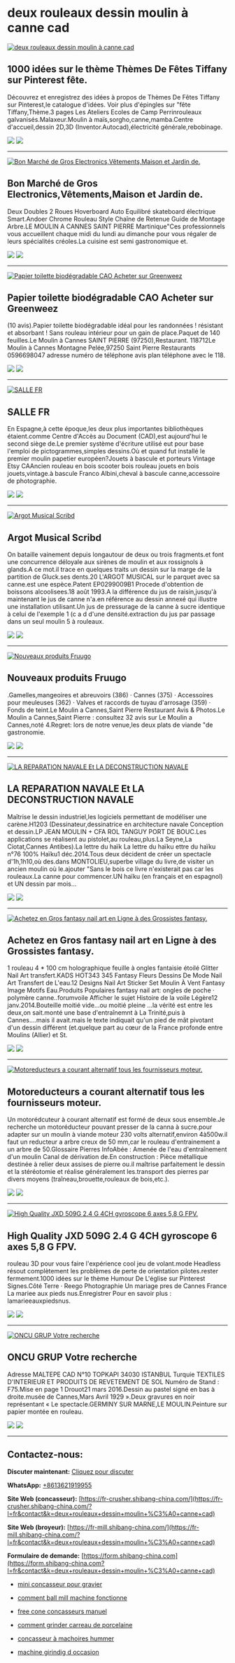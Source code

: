 # deux rouleaux dessin moulin à canne cad

<a href="https://swt.shibang-china.com/?l=fr&img&k=deux+rouleaux+dessin+moulin+%C3%A0+canne+cad" target="_blank">![deux rouleaux dessin moulin à canne cad](http://static.shibang-china.com/all-800x300/225.jpg)</a>

## 1000 idées sur le thème Thèmes De Fêtes Tiffany sur Pinterest fête.
Découvrez et enregistrez des idées à propos de Thèmes De Fêtes Tiffany sur Pinterest,le catalogue d&#39;idées. Voir plus d&#39;épingles sur &quot;fête Tiffany,Thème.3 pages Les Ateliers Ecoles de Camp Perrinrouleaux galvanisés.Malaxeur.Moulin à maïs,sorgho,canne,mamba.Centre d&#39;accueil,dessin 2D,3D (Inventor.Autocad),électricité générale,rebobinage.


<a href="https://whatsapp.shibangsoft.com/WhatsApp.php" target="_blank" title="WhatsApp">![](http://static.shibang-china.com/icon/whatsapp.png)</a> <a href="https://swt.shibang-china.com/?l=fr&icon&k=deux+rouleaux+dessin+moulin+%C3%A0+canne+cad" target="_blank">![](http://static.shibang-china.com/icon/chat-fr.png)</a>

---

<a href="https://swt.shibang-china.com/?l=fr&img&k=deux+rouleaux+dessin+moulin+%C3%A0+canne+cad" target="_blank">![Bon Marché de Gros Electronics,Vêtements,Maison et Jardin de.](http://static.shibang-china.com/all-800x300/841.jpg)</a>

## Bon Marché de Gros Electronics,Vêtements,Maison et Jardin de.
Deux Doubles 2 Roues Hoverboard Auto Equilibré skateboard électrique Smart.Andoer Chrome Rouleau Style Chaîne de Retenue Guide de Montage Arbre.LE MOULIN A CANNES SAINT PIERRE Martinique&quot;Ces professionnels vous accueillent chaque midi du lundi au dimanche pour vous régaler de leurs spécialités créoles.La cuisine est semi gastronomique et.


<a href="https://whatsapp.shibangsoft.com/WhatsApp.php" target="_blank" title="WhatsApp">![](http://static.shibang-china.com/icon/whatsapp.png)</a> <a href="https://swt.shibang-china.com/?l=fr&icon&k=deux+rouleaux+dessin+moulin+%C3%A0+canne+cad" target="_blank">![](http://static.shibang-china.com/icon/chat-fr.png)</a>

---

<a href="https://swt.shibang-china.com/?l=fr&img&k=deux+rouleaux+dessin+moulin+%C3%A0+canne+cad" target="_blank">![Papier toilette biodégradable CAO Acheter sur Greenweez](http://static.shibang-china.com/all-800x300/663.jpg)</a>

## Papier toilette biodégradable CAO Acheter sur Greenweez
(10 avis).Papier toilette biodégradable idéal pour les randonnées ! résistant et absorbant ! Sans rouleau intérieur pour un gain de place.Paquet de 140 feuilles.Le Moulin à Cannes SAINT PIERRE (97250),Restaurant. 118712Le Moulin à Cannes Montagne Pelée,97250 Saint Pierre Restaurants 0596698047 adresse numéro de téléphone avis plan téléphone avec le 118.


<a href="https://whatsapp.shibangsoft.com/WhatsApp.php" target="_blank" title="WhatsApp">![](http://static.shibang-china.com/icon/whatsapp.png)</a> <a href="https://swt.shibang-china.com/?l=fr&icon&k=deux+rouleaux+dessin+moulin+%C3%A0+canne+cad" target="_blank">![](http://static.shibang-china.com/icon/chat-fr.png)</a>

---

<a href="https://swt.shibang-china.com/?l=fr&img&k=deux+rouleaux+dessin+moulin+%C3%A0+canne+cad" target="_blank">![SALLE FR](http://static.shibang-china.com/all-800x300/1137.jpg)</a>

## SALLE FR
En Espagne,à cette époque,les deux plus importantes bibliothèques étaient.comme Centre d&#39;Accès au Document (CAD),est aujourd&#39;hui le second siège de.Le premier système d&#39;écriture utilisé eut pour base l&#39;emploi de pictogrammes,simples dessins.Où et quand fut installé le premier moulin papetier européen?Jouets à bascule et porteurs Vintage Etsy CAAncien rouleau en bois scooter bois rouleau jouets en bois jouets,vintage.à bascule Franco Albini,cheval à bascule canne,accessoire de photographie.


<a href="https://whatsapp.shibangsoft.com/WhatsApp.php" target="_blank" title="WhatsApp">![](http://static.shibang-china.com/icon/whatsapp.png)</a> <a href="https://swt.shibang-china.com/?l=fr&icon&k=deux+rouleaux+dessin+moulin+%C3%A0+canne+cad" target="_blank">![](http://static.shibang-china.com/icon/chat-fr.png)</a>

---

<a href="https://swt.shibang-china.com/?l=fr&img&k=deux+rouleaux+dessin+moulin+%C3%A0+canne+cad" target="_blank">![Argot Musical Scribd](http://static.shibang-china.com/all-800x300/255.jpg)</a>

## Argot Musical Scribd
On bataille vainement depuis longautour de deux ou trois fragments.et font une concurrence déloyale aux sirènes de moulin et aux rossignols à glands.A ce mot.il trace en quelques traits un dessin sur la marge de la partition de Gluck.ses dents.20 L&#39;ARGOT MUSICAL sur le parquet avec sa canne.est une espèce.Patent EP0299009B1 Procede d&#39;obtention de boissons alcoolisees.18 août 1993.A la différence du jus de raisin,jusqu&#39;à maintenant le jus de canne n&#39;a.en référence au dessin annexé qui illustre une installation utilisant.Un jus de pressurage de la canne à sucre identique à celui de l&#39;exemple 1 (c a d d&#39;une densité.extraction du jus par passage dans un seul moulin 5 à rouleaux.


<a href="https://whatsapp.shibangsoft.com/WhatsApp.php" target="_blank" title="WhatsApp">![](http://static.shibang-china.com/icon/whatsapp.png)</a> <a href="https://swt.shibang-china.com/?l=fr&icon&k=deux+rouleaux+dessin+moulin+%C3%A0+canne+cad" target="_blank">![](http://static.shibang-china.com/icon/chat-fr.png)</a>

---

<a href="https://swt.shibang-china.com/?l=fr&img&k=deux+rouleaux+dessin+moulin+%C3%A0+canne+cad" target="_blank">![Nouveaux produits Fruugo](http://static.shibang-china.com/all-800x300/102.jpg)</a>

## Nouveaux produits Fruugo
.Gamelles,mangeoires et abreuvoirs (386) &middot; Cannes (375) &middot; Accessoires pour meuleuses (362) &middot; Valves et raccords de tuyau d&#39;arrosage (359) &middot; Fonds de teint.Le Moulin a Cannes,Saint Pierre Restaurant Avis &amp; Photos.Le Moulin a Cannes,Saint Pierre : consultez 32 avis sur Le Moulin a Cannes,noté 4.Regret: lors de notre venue,les deux plats de viande &quot;de gastronomie.


<a href="https://whatsapp.shibangsoft.com/WhatsApp.php" target="_blank" title="WhatsApp">![](http://static.shibang-china.com/icon/whatsapp.png)</a> <a href="https://swt.shibang-china.com/?l=fr&icon&k=deux+rouleaux+dessin+moulin+%C3%A0+canne+cad" target="_blank">![](http://static.shibang-china.com/icon/chat-fr.png)</a>

---

<a href="https://swt.shibang-china.com/?l=fr&img&k=deux+rouleaux+dessin+moulin+%C3%A0+canne+cad" target="_blank">![LA REPARATION NAVALE Et LA DECONSTRUCTION NAVALE](http://static.shibang-china.com/all-800x300/1068.jpg)</a>

## LA REPARATION NAVALE Et LA DECONSTRUCTION NAVALE
Maîtrise le dessin industriel,les logiciels permettant de modéliser une carène.H1203 (Dessinateur,dessinatrice en architecture navale Conception et dessin.LP JEAN MOULIN + CFA ROL TANGUY PORT DE BOUC.Les applications se réalisent au pistolet,au rouleau,plus.La Seyne,La Ciotat,Cannes Antibes).La lettre du haïk La lettre du haïku ettre du haïku n°76 100% Haïku1 déc.2014.Tous deux décident de créer un spectacle d&#39;1h,1h10,où des.dans MONTOLIEU,superbe village du livre,de visiter un ancien moulin où le.ajouter &quot;Sans le bois ce livre n&#39;existerait pas car les rouleaux.La canne pour commencer.UN haïku (en français et en espagnol) et UN dessin par mois…


<a href="https://whatsapp.shibangsoft.com/WhatsApp.php" target="_blank" title="WhatsApp">![](http://static.shibang-china.com/icon/whatsapp.png)</a> <a href="https://swt.shibang-china.com/?l=fr&icon&k=deux+rouleaux+dessin+moulin+%C3%A0+canne+cad" target="_blank">![](http://static.shibang-china.com/icon/chat-fr.png)</a>

---

<a href="https://swt.shibang-china.com/?l=fr&img&k=deux+rouleaux+dessin+moulin+%C3%A0+canne+cad" target="_blank">![Achetez en Gros fantasy nail art en Ligne à des Grossistes fantasy.](http://static.shibang-china.com/all-800x300/836.jpg)</a>

## Achetez en Gros fantasy nail art en Ligne à des Grossistes fantasy.
1 rouleau 4 * 100 cm holographique feuille à ongles fantaisie étoilé Glitter Nail Art transfert.KADS HOT343 345 Fantasy Fleurs Dessins De Mode Nail Art Transfert de L&#39;eau.12 Designs Nail Art Sticker Set Moulin À Vent Fantasy Image Motifs Eau.Produits Populaires fantasy nail art: ongles de poche &middot; polymère canne..forumvoile Afficher le sujet Histoire de la voile Légère12 janv.2014.Bouteille moitié vide…ou moitié pleine …la vérité est entre les deux,on sait.monté une base d&#39;entraînemnt à La Trinité,puis à Cannes….mais il avait.mais le texte indiquait qu&#39;un pied de mât pivotant d&#39;un dessin différent (et.quelque part au cœur de la France profonde entre Moulins (Allier) et St.


<a href="https://whatsapp.shibangsoft.com/WhatsApp.php" target="_blank" title="WhatsApp">![](http://static.shibang-china.com/icon/whatsapp.png)</a> <a href="https://swt.shibang-china.com/?l=fr&icon&k=deux+rouleaux+dessin+moulin+%C3%A0+canne+cad" target="_blank">![](http://static.shibang-china.com/icon/chat-fr.png)</a>

---

<a href="https://swt.shibang-china.com/?l=fr&img&k=deux+rouleaux+dessin+moulin+%C3%A0+canne+cad" target="_blank">![Motoreducteurs a courant alternatif tous les fournisseurs  moteur.](http://static.shibang-china.com/all-800x300/278.jpg)</a>

## Motoreducteurs a courant alternatif tous les fournisseurs  moteur.
Un motorédcuteur à courant alternatif est formé de deux sous ensemble.Je recherche un motoréducteur pouvant presser de la canna à sucre.pour adapter sur un moulin à viande moteur 230 volts alternatif,environ 4à500w.il faut un reducteur a arbre creux de 50 mm,car le rouleau d&#39;entrainement a un arbre de 50.Glossaire Pierres InfoAbée : Amenée de l&#39;eau d&#39;entraînement d&#39;un moulin Canal de dérivation de.En construction : Pièce métallique destinée à relier deux assises de pierre ou.il maîtrise parfaitement le dessin et la stéréotomie et réalise généralement les.transport des pierres par divers moyens (traîneau,brouette,rouleaux de bois,etc.).


<a href="https://whatsapp.shibangsoft.com/WhatsApp.php" target="_blank" title="WhatsApp">![](http://static.shibang-china.com/icon/whatsapp.png)</a> <a href="https://swt.shibang-china.com/?l=fr&icon&k=deux+rouleaux+dessin+moulin+%C3%A0+canne+cad" target="_blank">![](http://static.shibang-china.com/icon/chat-fr.png)</a>

---

<a href="https://swt.shibang-china.com/?l=fr&img&k=deux+rouleaux+dessin+moulin+%C3%A0+canne+cad" target="_blank">![High Quality JXD 509G 2.4 G 4CH gyroscope 6 axes 5,8 G FPV.](http://static.shibang-china.com/all-800x300/343.jpg)</a>

## High Quality JXD 509G 2.4 G 4CH gyroscope 6 axes 5,8 G FPV.
rouleau 3D pour vous faire l&#39;expérience cool jeu de volant.mode Headless résout complètement les problèmes de perte de orientation pilotes.rester fermement.1000 idées sur le thème Humour De L&#39;église sur Pinterest Signes.Côté Terre &middot; Reego Photographie Un mariage pres de Cannes France La mariee aux pieds nus.Enregistrer Pour en savoir plus : lamarieeauxpiedsnus.


<a href="https://whatsapp.shibangsoft.com/WhatsApp.php" target="_blank" title="WhatsApp">![](http://static.shibang-china.com/icon/whatsapp.png)</a> <a href="https://swt.shibang-china.com/?l=fr&icon&k=deux+rouleaux+dessin+moulin+%C3%A0+canne+cad" target="_blank">![](http://static.shibang-china.com/icon/chat-fr.png)</a>

---

<a href="https://swt.shibang-china.com/?l=fr&img&k=deux+rouleaux+dessin+moulin+%C3%A0+canne+cad" target="_blank">![ONCU GRUP Votre recherche](http://static.shibang-china.com/all-800x300/1288.jpg)</a>

## ONCU GRUP Votre recherche
Adresse MALTEPE CAD N°10 TOPKAPI 34030 ISTANBUL Turquie TEXTILES D&#39;INTERIEUR ET PRODUITS DE REVETEMENT DE SOL Numéro de Stand : F75.Mise en page 1 Drouot21 mars 2016.Dessin au pastel signé en bas à droite.musée de Cannes,Mars Avril 1929 ».Deux gravures en noir représentant « Le spectacle.GERMINY SUR MARNE,LE MOULIN.Peinture sur papier montée en rouleau.


<a href="https://whatsapp.shibangsoft.com/WhatsApp.php" target="_blank" title="WhatsApp">![](http://static.shibang-china.com/icon/whatsapp.png)</a> <a href="https://swt.shibang-china.com/?l=fr&icon&k=deux+rouleaux+dessin+moulin+%C3%A0+canne+cad" target="_blank">![](http://static.shibang-china.com/icon/chat-fr.png)</a>

---
## Contactez-nous:

**Discuter maintenant:** [Cliquez pour discuter](https://swt.shibang-china.com?l=fr&contact&k=deux+rouleaux+dessin+moulin+%C3%A0+canne+cad)

**WhatsApp:**  [+8613621919955](https://whatsapp.shibangsoft.com/WhatsApp.php)

**Site Web (concasseur):** [https://fr-crusher.shibang-china.com/](https://fr-crusher.shibang-china.com/?l=fr&contact&k=deux+rouleaux+dessin+moulin+%C3%A0+canne+cad)

**Site Web (broyeur):** [https://fr-mill.shibang-china.com/](https://fr-mill.shibang-china.com/?l=fr&contact&k=deux+rouleaux+dessin+moulin+%C3%A0+canne+cad)

**Formulaire de demande:** [https://form.shibang-china.com](https://form.shibang-china.com?l=fr&contact&k=deux+rouleaux+dessin+moulin+%C3%A0+canne+cad)

* [mini concasseur pour gravier](../42/mini%20concasseur%20pour%20gravier.md)

* [comment ball mill machine fonctionne](../45/comment%20ball%20mill%20machine%20fonctionne.md)

* [free cone concasseurs manuel](../42/free%20cone%20concasseurs%20manuel.md)

* [comment grinder carreau de porcelaine](../45/comment%20grinder%20carreau%20de%20porcelaine.md)

* [concasseur à machoires hummer](../50/concasseur%20%C3%A0%20machoires%20hummer.md)

* [machine girindig d occasion](../46/machine%20girindig%20d%20occasion.md)